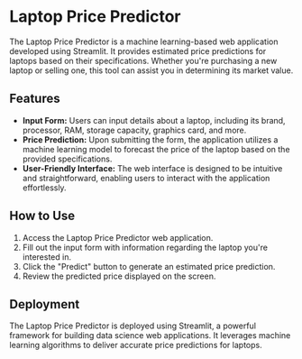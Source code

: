 # Laptop Price Predictor

The Laptop Price Predictor is a machine learning-based web application developed using Streamlit. It provides estimated price predictions for laptops based on their specifications. Whether you're purchasing a new laptop or selling one, this tool can assist you in determining its market value.

## Features
- **Input Form:** Users can input details about a laptop, including its brand, processor, RAM, storage capacity, graphics card, and more.
- **Price Prediction:** Upon submitting the form, the application utilizes a machine learning model to forecast the price of the laptop based on the provided specifications.
- **User-Friendly Interface:** The web interface is designed to be intuitive and straightforward, enabling users to interact with the application effortlessly.

## How to Use
1. Access the Laptop Price Predictor web application.
2. Fill out the input form with information regarding the laptop you're interested in.
3. Click the "Predict" button to generate an estimated price prediction.
4. Review the predicted price displayed on the screen.

## Deployment
The Laptop Price Predictor is deployed using Streamlit, a powerful framework for building data science web applications. It leverages machine learning algorithms to deliver accurate price predictions for laptops.

